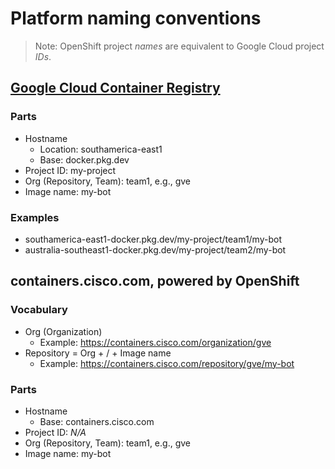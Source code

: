 # Platform naming conventions

> Note: OpenShift project _names_ are equivalent to Google Cloud project _IDs_.

## [Google Cloud Container Registry](https://cloud.google.com/container-registry/)

### Parts

- Hostname
  - Location: southamerica-east1
  - Base: docker.pkg.dev
- Project ID: my-project
- Org (Repository, Team): team1, e.g., gve
- Image name: my-bot

### Examples

- southamerica-east1-docker.pkg.dev/my-project/team1/my-bot
- australia-southeast1-docker.pkg.dev/my-project/team2/my-bot

## containers.cisco.com, powered by OpenShift

### Vocabulary

- Org (Organization)
  - Example: https://containers.cisco.com/organization/gve
- Repository = Org + / + Image name
  - Example: https://containers.cisco.com/repository/gve/my-bot

### Parts

- Hostname
  - Base: containers.cisco.com
- Project ID: _N/A_
- Org (Repository, Team): team1, e.g., gve
- Image name: my-bot
